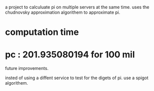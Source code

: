 a project to calculuate pi on multiple servers at the same time. uses the chudnovsky approximation algorithem to approximate pi.

# computation time
# pc : 201.935080194 for 100 mil


future improvements.

insted of using a diffent service to test for the digets of pi. use a spigot algorithem.
